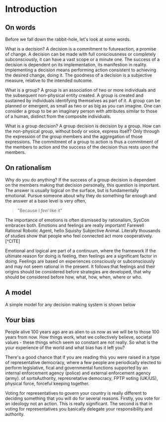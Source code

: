 # Introduction

<!--
A preface or foreword deals with the genesis, purpose, limitations, and scope of the book and may include acknowledgments of indebtedness; an introduction deals with the subject of the book, supplementing and introducing the text and indicating a point of view to be adopted by the reader. The introduction usually forms a part of the text [and the text numbering system]; the preface does not.
-->

## On words

Before we fall down the rabbit-hole, let's look at some words.

What is a decision? A decision is a commitment to  futureaction, a promise of change. A decision can be made with full consciousness or completely subconsciously, it can have a vast scope or a minute one. The success of a decision is dependent on its implementation, its manifestion in reality. Implementing a decision means performing action consistent to achieving the desired change, doing it. The goodness of a decision is a subjective measure, relative to the intended outcome. 

What is a group? A group is an association of two or more individuals and the subsequent non-physical entity created. A group is created and sustained by individuals identifying themselves as part of it. A group can be planned or emergent, as small as two or as big as you can imagine. One can consider a group to be an imaginary person with attributes similar to those of a human, distinct from the composite individuals. 

What is a group decision? A group decision is decision by a group. How can the non-physical group, without body or voice, express itself? Only through the expression of the group members and the aggregation of those expressions. The commitment of a group to action is thus a commitment of the members to action and the success of the decision thus rests upon the members.

## On rationalism

Why do you do anything? If the success of a group decision is dependent on the members making that decision personally, this question is important. The answer is usually logical on the surface, but is fundamentally emotional. Pursue someone about why they do something far enough and the answer at a base level is very often,

> "Because I *feel* like it"

The importance of emotions is often dismissed by rationalism, SysCon embraces both. Emotions and feelings are really important! Farewell Rational Robotic Agent, hello Squishy Subjective Animal. Literally thousands of studies show that people who feel connected act more cooperatively.[^CITE]

Emotional and logical are part of a continuum, where the framework
If the ultimate reason for doing is feeling, then feelings are a significant factor in doing.
Feelings are based on experiences consciously or subconsciously and may not seem rational in the present.
It follows that feelings and their origins should be considered before strategies are developed, that why should be considered before how, what, how, when, where or who.

## A model

A simple model for any decision making system is shown below

## Your bias

People alive 100 years ago are as alien to us now as we will be to those 100 years from now. How things work, what we collectively believe, societal values - these things which seem so constant are not really. So what is the your experience of the world and what bias has it left you?

There's a good chance that if you are reading this you were raised in a type of representative democracy, where a few people are periodically elected to perform legislative, fical and governmental functions supported by an internal enforcement agency (police) and external enforcement agency (army). of sortsAuthority, represnetative democracy, FPTP voting (UK/US), physical force, forceful keeping together.

Voting for representatives to govern your country is really different to deciding something that you will do for several reasons. Firstly, you vote for an ideology not an action. This is really significant. The second is that in voting for representatives you basically delegate your responsibility and authority.




<!--
> _"A_ **group** _exists when two or more people define themselves as members of it and it is recognized by at least one other."_
> 
> -- Brown, Rupert (1999) Group processes: Dynamics within and between groups.

> _"People found planned groups, but they often find emergent groups"_
> 
> -- Forsyth, Donelson R. (2006) Group Dynamics 4e [International Student Edition]. Belmont CA.: Thomson Wadsworth Publishing.

Indeed groups can form without any of the members ever meeting in person thanks to l'internetz and such. The concept of groups is strongly supported within the legal system of most countries, where the incorporation of a group gives birth to a distinct legal entity

A group is collective fiction between the members, a non-physical entity with properties separate to any one of the individuals. 

will only be successful if the respective individuals personally commit to the group decision or at least do not stand against it. The way in which a group decision is made can have a significant impact on what is decided. 

Fragmentation vs Enforcement

* $$ 2 $$ people
* $$ 3\ to\ 10 $$ people
* $$ 10\ to\ 30 $$ people
* $$ 30\ to\ 150 $$ people
-->
